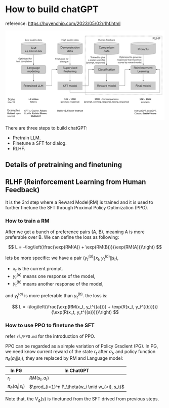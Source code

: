 # How to build chatGPT

reference: https://huyenchip.com/2023/05/02/rlhf.html

![ChatGPT dev steps](./images/1-chatgpt-training.png)

There are three steps to build chatGPT:
- Pretrain LLM.
- Finetune a SFT for dialog.
- RLHF.

## Details of pretraining and finetuning

## RLHF (Reinforcement Learning from Human Feedback)
It is the 3rd step where a Reward Model(RM) is trained and it is used to further finetune the SFT through Proximal Policy Optimization (PPO).

### How to train a RM

After we get a bunch of preference pairs (A, B), meaning A is more preferable over B. 
We can define the loss as following:

$$
L = -\log\left(\frac{\exp(RM(A)) + \exp(RM(B))}{\exp(RM(A))}\right)
$$

lets be more specific: 
we have a pair $(y_t^{(a)} \| x_t, y_t^{(b)} \| s_t)$, 
- $x_t$ is the current prompt.
- $y_t^{(a)}$ means one response of the model,
- $y_t^{(b)}$ means another response of the model, 
  
and $y_t^{(a)}$ is more preferable than $y_t^{(b)}$.
the loss is:

$$
L = -\log\left(\frac{\exp(RM(x_t, y_t^{(a)})) + \exp(R(x_t, y_t^{(b)}))}{\exp(R(x_t, y_t^{(a)}))}\right)
$$

### How to use PPO to finetune the SFT

refer `rl/PPO.md` for the introduction of PPO.

PPO can be regarded as a simple variation of Policy Gradient (PG). In PG, we need know current reward of the state $r_t$ after $a_t$,
and policy function $\pi_{\theta}(a_t \| s_t)$, they are replaced by RM and Language model:

| In PG | In ChatGPT |
|----------|----------|
| $r_t$  | $RM(s_t, a_t)$  |
| $\pi_{\theta}(a_t \| s_t)$ | $\prod_{i=1}^n P_\theta(w_i \mid w_{<i}, s_t)$ |

Note that, the $V_{\phi}(s)$ is finetuned from the SFT drived from previous steps.

